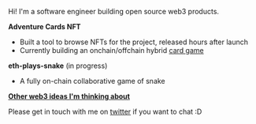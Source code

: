 Hi! I'm a software engineer building open source web3 products.

**Adventure Cards NFT**
- Built a tool to browse NFTs for the project, released hours after launch
- Currently building an onchain/offchain hybrid [card game](https://github.com/Adventure-Cards/game-client)

**eth-plays-snake** (in progress)
- A fully on-chain collaborative game of snake

**[Other web3 ideas I'm thinking about](https://gist.github.com/0xOlias/f3be85188e86ff0fe91a6a6e0e821231)**

Please get in touch with me on [twitter](https://twitter.com/0xOlias) if you want to chat :D
